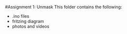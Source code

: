 #Assignment 1: Unmask
This folder contains the following:
- .ino files
- fritzing diagram
- photos and videos
